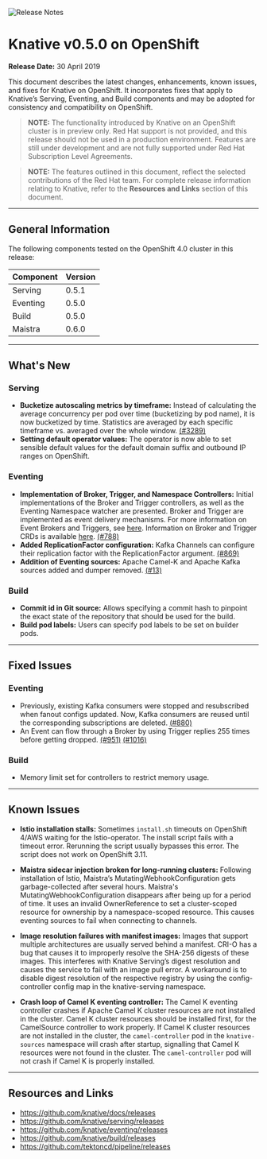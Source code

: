 ![Release Notes](https://github.com/openshift-knative/docs/blob/master/images/release-notes-banner.png)

# Knative v0.5.0 on OpenShift  

**Release Date:** 30 April 2019

This document describes the latest changes, enhancements, known issues, and fixes for Knative on OpenShift. It incorporates fixes that apply to Knative’s Serving, Eventing, and Build components and may be adopted for consistency and compatibility on OpenShift.

>**NOTE:** The functionality introduced by Knative on an OpenShift cluster is in preview only. Red Hat support is not provided, and this release should not be used in a production environment. Features are still under development and are not fully supported under Red Hat Subscription Level Agreements.

>**NOTE:** The features outlined in this document, reflect the selected contributions of the Red Hat team. For complete release information relating to Knative, refer to the **Resources and Links** section of this document. 
-------------

## General Information
The following components tested on the OpenShift 4.0 cluster in this release:

|Component|Version
|---------|-------|
|Serving|0.5.1|
|Eventing|0.5.0|
|Build|0.5.0|
|Maistra|0.6.0|
----------------

## What's New
### Serving
- **Bucketize autoscaling metrics by timeframe:** Instead of calculating the average concurrency per pod over time (bucketizing by pod name), it is now bucketized by time. Statistics are averaged by each specific timeframe vs. averaged over the whole window. [(#3289)](https://github.com/knative/serving/pull/3289)
- **Setting default operator values:** The operator is now able to set sensible default values for the default domain suffix and outbound IP ranges on OpenShift.


### Eventing
- **Implementation of Broker, Trigger, and Namespace Controllers:** Initial implementations of the Broker and Trigger controllers, as well as the Eventing Namespace watcher are presented. Broker and Trigger are implemented as event delivery mechanisms. For more information on Event Brokers and Triggers, see [here](https://github.com/knative/docs/tree/master/docs/eventing#event-brokers-and-triggers). Information on Broker and Trigger CRDs is available [here](https://github.com/knative/eventing/tree/master/docs/broker). [(#788)](https://github.com/knative/eventing/pull/788)
- **Added ReplicationFactor configuration:** Kafka Channels can configure their replication factor with the ReplicationFactor argument. [(#869)](https://github.com/knative/eventing/pull/869)
- **Addition of Eventing sources:** Apache Camel-K and Apache Kafka sources added and dumper removed. [(#13)](https://github.com/openshift/knative-eventing-sources/pull/13)

### Build
- **Commit id in Git source:** Allows specifying a commit hash to pinpoint the exact state of the repository that should be used for the build.
- **Build pod labels:** Users can specify pod labels to be set on builder pods.

-------------

## Fixed Issues

### Eventing
- Previously, existing Kafka consumers were stopped and resubscribed when fanout configs updated. Now, Kafka consumers are reused until the corresponding subscriptions are deleted. [(#880)](https://github.com/knative/eventing/pull/880)
- An Event can flow through a Broker by using Trigger replies 255 times before getting dropped. [(#951)](https://github.com/knative/eventing/pull/951)  [(#1016)](https://github.com/knative/eventing/pull/1016)

### Build
- Memory limit set for controllers to restrict memory usage.
-------------

## Known Issues
- **Istio installation stalls:** Sometimes `install.sh` timeouts on OpenShift 4/AWS waiting for the Istio-operator. The install script fails with a timeout error. Rerunning the script usually bypasses this error. The script does not work on OpenShift 3.11.

- **Maistra sidecar injection broken for long-running clusters:** Following installation of Istio, Maistra’s MutatingWebhookConfiguration gets garbage-collected after several hours. Maistra's MutatingWebhookConfiguration disappears after being up for a period of time. It uses an invalid OwnerReference to set a cluster-scoped resource for ownership by a namespace-scoped resource. This causes eventing sources to fail when connecting to channels. 

- **Image resolution failures with manifest images:** Images that support multiple architectures are usually served behind a manifest. CRI-O has a bug that causes it to improperly resolve the SHA-256 digests of these images. This interferes with Knative Serving’s digest resolution and causes the service to fail with an image pull error. A workaround is to disable digest resolution of the respective registry by using the config-controller config map in the knative-serving namespace.

- **Crash loop of Camel K eventing controller:** The Camel K eventing controller crashes if Apache Camel K cluster resources are not installed in the cluster. Camel K cluster resources should be installed first, for the CamelSource controller to work properly. If Camel K cluster resources are not installed in the cluster, the `camel-controller` pod in the `knative-sources` namespace will crash after startup, signalling that Camel K resources were not found in the cluster. The `camel-controller` pod will not crash if Camel K is properly installed. 
-------------

## Resources and Links

- https://github.com/knative/docs/releases
- https://github.com/knative/serving/releases
- https://github.com/knative/eventing/releases
- https://github.com/knative/build/releases
- https://github.com/tektoncd/pipeline/releases
